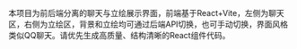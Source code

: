 <!-- Use this file to provide workspace-specific custom instructions to Copilot. For more details, visit https://code.visualstudio.com/docs/copilot/copilot-customization#_use-a-githubcopilotinstructionsmd-file -->

本项目为前后端分离的聊天与立绘展示界面，前端基于React+Vite，左侧为聊天区，右侧为立绘区，背景和立绘均可通过后端API切换，也可手动切换，界面风格类似QQ聊天。请优先生成高质量、结构清晰的React组件代码。
